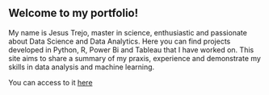 ## Welcome to my portfolio!

My name is Jesus Trejo, master in science, enthusiastic and passionate about Data Science and Data Analytics. Here you can find projects developed in Python, R, Power Bi and Tableau that I have worked on. This site aims to share a summary of my praxis, experience and demonstrate my skills in data analysis and machine learning.

You can access to it [here](jesustr91.github.io)
